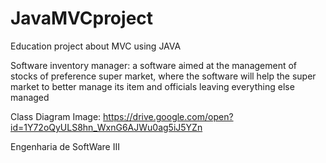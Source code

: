 # JavaMVCproject
Education project about MVC using JAVA

Software inventory manager:
a software aimed at the management of stocks of preference super market, where the software will help the super market to better manage its item and officials leaving everything else managed

Class Diagram Image:
https://drive.google.com/open?id=1Y72oQyULS8hn_WxnG6AJWu0ag5iJ5YZn

Engenharia de SoftWare III
